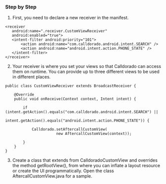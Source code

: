### Step by Step

1. First, you need to declare a new receiver in the manifest.
  
 ```
<receiver
    android:name=".receiver.CustomViewReceiver"
    android:enabled="true">
    <intent-filter android:priority="101">
        <action android:name="com.calldorado.android.intent.SEARCH" />
        <action android:name="android.intent.action.PHONE_STATE" />
    </intent-filter>
</receiver>
```

2. Your receiver is where you set your views so that Calldorado can access them on runtime. You can provide up to three different views to be used in different places.

```
public class CustomViewReceiver extends BroadcastReceiver {

    @Override
    public void onReceive(Context context, Intent intent) {

        if (intent.getAction().equals("com.calldorado.android.intent.SEARCH") ||
                intent.getAction().equals("android.intent.action.PHONE_STATE")) {

            Calldorado.setAftercallCustomView(
                       new AftercallCustomView(context));

        }
    }
}
```

3. Create a class that extends from CalldoradoCustomView and overrides the method getRootView(), from where you can inflate a layout resource or create the UI programmatically. Open the class AftercallCustomView.java for a sample.
 
